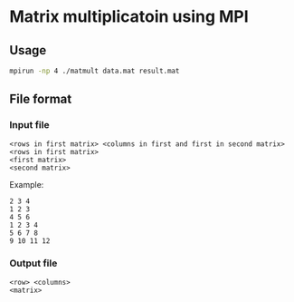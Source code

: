 # Matrix multiplicatoin using MPI
## Usage
```bash
mpirun -np 4 ./matmult data.mat result.mat
```
## File format
### Input file
```
<rows in first matrix> <columns in first and first in second matrix> <rows in first matrix>
<first matrix>
<second matrix>
```
Example:
```
2 3 4
1 2 3
4 5 6
1 2 3 4
5 6 7 8
9 10 11 12
```

### Output file
```
<row> <columns>
<matrix>
```